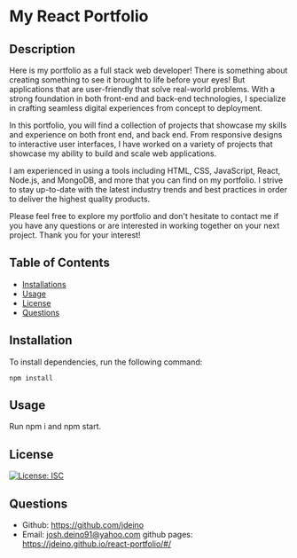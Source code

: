 # My React Portfolio

  ## Description
Here is my portfolio as a full stack web developer! There is something about creating something to see it brought to life before your eyes! But applications that are user-friendly that solve real-world problems. With a strong foundation in both front-end and back-end technologies, I specialize in crafting seamless digital experiences from concept to deployment.

In this portfolio, you will find a collection of projects that showcase my skills and experience on both front end, and back end. From responsive designs to interactive user interfaces, I have worked on a variety of projects that showcase my ability to build and scale web applications.

I am experienced in using a tools including HTML, CSS, JavaScript, React, Node.js, and MongoDB, and more that you can find on my portfolio. I strive to stay up-to-date with the latest industry trends and best practices in order to deliver the highest quality products.

Please feel free to explore my portfolio and don't hesitate to contact me if you have any questions or are interested in working together on your next project. Thank you for your interest!


  ## Table of Contents
  * [Installations](#installation)
  * [Usage](#usage)
  * [License](#license)
  * [Questions](#questions)

    
  ## Installation
  To install dependencies, run the following command:
  ```
  npm install
  ```
  
  ## Usage
  Run npm i and npm start. 

  ## License
  [![License: ISC](https://img.shields.io/badge/License-MIT-blue.svg)](https://opensource.org/licenses/MIT)

  ## Questions
  * Github: https://github.com/jdeino
  * Email: josh.deino91@yahoo.com
  github pages: https://jdeino.github.io/react-portfolio/#/
